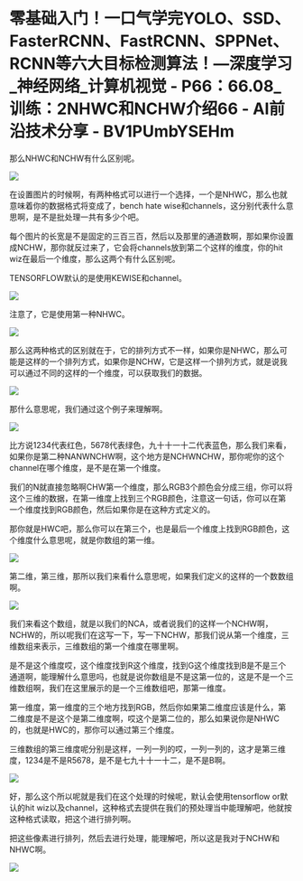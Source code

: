 # 零基础入门！一口气学完YOLO、SSD、FasterRCNN、FastRCNN、SPPNet、RCNN等六大目标检测算法！—深度学习_神经网络_计算机视觉 - P66：66.08_训练：2NHWC和NCHW介绍66 - AI前沿技术分享 - BV1PUmbYSEHm

那么NHWC和NCHW有什么区别呢。

![](img/f410de04c11647e1d7635b5dc33ae972_1.png)

在设置图片的时候啊，有两种格式可以进行一个选择，一个是NHWC，那么也就意味着你的数据格式将变成了，bench hate wise和channels，这分别代表什么意思啊，是不是批处理一共有多少个吧。

每个图片的长宽是不是固定的三百三百，然后以及那里的通道数啊，那如果你设置成NCHW，那你就反过来了，它会将channels放到第二个这样的维度，你的hit wiz在最后一个维度，那么这两个有什么区别呢。

TENSORFLOW默认的是使用KEWISE和channel。

![](img/f410de04c11647e1d7635b5dc33ae972_3.png)

注意了，它是使用第一种NHWC。

![](img/f410de04c11647e1d7635b5dc33ae972_5.png)

那么这两种格式的区别就在于，它的排列方式不一样，如果你是NHWC，那么可能是这样的一个排列方式，如果你是NCHW，它是这样一个排列方式，就是说我可以通过不同的这样的一个维度，可以获取我们的数据。



![](img/f410de04c11647e1d7635b5dc33ae972_7.png)

那什么意思呢，我们通过这个例子来理解啊。

![](img/f410de04c11647e1d7635b5dc33ae972_9.png)

比方说1234代表红色，5678代表绿色，九十十一十二代表蓝色，那么我们来看，如果你是第二种NANWNCHW啊，这个地方是NCHWNCHW，那你呢你的这个channel在哪个维度，是不是在第一个维度。

我们的N就直接忽略啊CHW第一个维度，那么RGB3个颜色会分成三组，你可以将这个三维的数据，在第一维度上找到三个RGB颜色，注意这一句话，你可以在第一个维度找到RGB颜色，然后如果你是在这种方式定义的。

那你就是HWC吧，那么你可以在第三个，也是最后一个维度上找到RGB颜色，这个维度什么意思呢，就是你数组的第一维。



![](img/f410de04c11647e1d7635b5dc33ae972_11.png)

第二维，第三维，那所以我们来看什么意思呢，如果我们定义的这样的一个数数组啊。

![](img/f410de04c11647e1d7635b5dc33ae972_13.png)

我们来看这个数组，就是以我们的NCA，或者说我们的这样一个NCHW啊，NCHW的，所以呢我们在这写一下，写一下NCHW，那我们说从第一个维度，三维数组来表示，三维数组的第一个维度在哪里啊。

是不是这个维度哎，这个维度找到R这个维度，找到G这个维度找到B是不是三个通道啊，能理解什么意思吗，也就是说你数组是不是这第一位的，这是不是一个三维数组啊，我们在这里展示的是一个三维数组吧，那第一维度。

第一维度，第一维度的三个地方找到RGB，然后你如果第二维度应该是什么，第二维度是不是这个是第二维度啊，哎这个是第二位的，那么如果说你是NHWC的，也就是HWC的，那你可以通过第三个维度。

三维数组的第三维度呢分别是这样，一列一列的哎，一列一列的，这才是第三维度，1234是不是R5678，是不是七九十十一十二，是不是B啊。



![](img/f410de04c11647e1d7635b5dc33ae972_15.png)

好，那么这个所以呢就是我们在这个处理的时候呢，默认会使用tensorflow or默认的hit wiz以及channel，这种格式去提供在我们的预处理当中能理解吧，他就按这种格式读取，把这个进行排列啊。

把这些像素进行排列，然后去进行处理，能理解吧，所以这是我对于NCHW和NHWC啊。

![](img/f410de04c11647e1d7635b5dc33ae972_17.png)